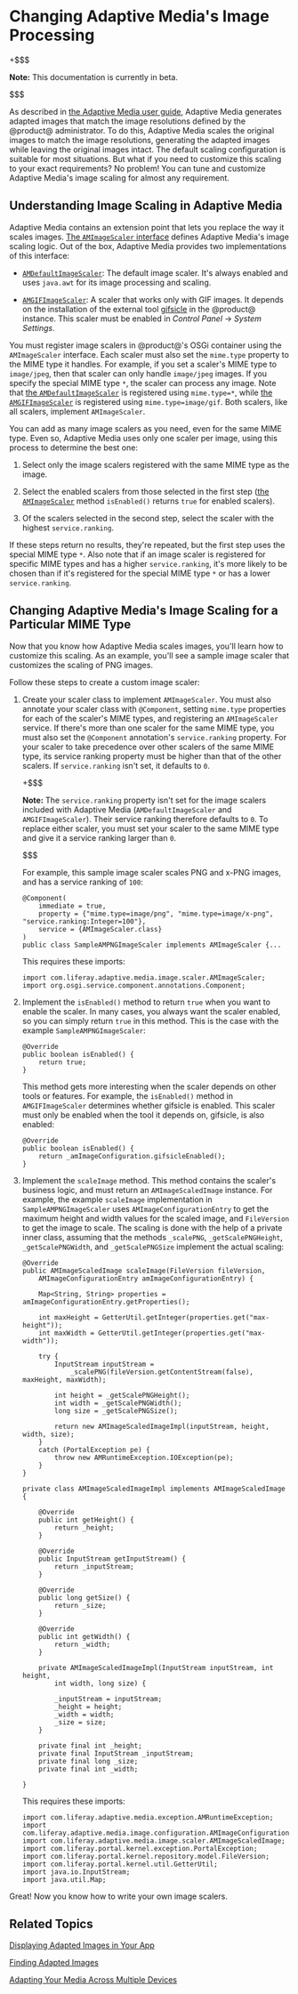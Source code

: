# Changing Adaptive Media's Image Processing [](id=changing-adaptive-medias-image-processing)

+$$$

**Note:** This documentation is currently in beta. 

$$$

As described in 
[the Adaptive Media user guide](/discover/portal/-/knowledge_base/7-0/adapting-your-media-across-multiple-devices), 
Adaptive Media generates adapted images that match the image resolutions defined 
by the @product@ administrator. To do this, Adaptive Media scales the original 
images to match the image resolutions, generating the adapted images while 
leaving the original images intact. The default scaling configuration is 
suitable for most situations. But what if you need to customize this scaling to 
your exact requirements? No problem! You can tune and customize Adaptive Media's 
image scaling for almost any requirement. 

## Understanding Image Scaling in Adaptive Media

Adaptive Media contains an extension point that lets you replace the way it 
scales images. 
[The `AMImageScaler` interface](https://github.com/liferay/com-liferay-adaptive-media/blob/master/adaptive-media-image-api/src/main/java/com/liferay/adaptive/media/image/scaler/AMImageScaler.java) 
defines Adaptive Media's image scaling logic. Out of the box, Adaptive Media 
provides two implementations of this interface: 

-   [`AMDefaultImageScaler`](https://github.com/liferay/com-liferay-adaptive-media/blob/master/adaptive-media-image-impl/src/main/java/com/liferay/adaptive/media/image/internal/scaler/AMDefaultImageScaler.java): 
    The default image scaler. It's always enabled and uses `java.awt` for its 
    image processing and scaling. 

-   [`AMGIFImageScaler`](https://github.com/liferay/com-liferay-adaptive-media/blob/master/adaptive-media-image-impl/src/main/java/com/liferay/adaptive/media/image/internal/scaler/AMGIFImageScaler.java): 
    A scaler that works only with GIF images. It depends on the installation of 
    the external tool 
    [gifsicle](https://www.lcdf.org/gifsicle/) 
    in the @product@ instance. This scaler must be enabled in *Control Panel* 
    &rarr; *System Settings*. 

You must register image scalers in @product@'s OSGi container using the 
`AMImageScaler` interface. Each scaler must also set the `mime.type` property to 
the MIME type it handles. For example, if you set a scaler's MIME type to 
`image/jpeg`, then that scaler can only handle `image/jpeg` images. If you 
specify the special MIME type `*`, the scaler can process any image. Note that 
[the `AMDefaultImageScaler`](https://github.com/liferay/com-liferay-adaptive-media/blob/master/adaptive-media-image-impl/src/main/java/com/liferay/adaptive/media/image/internal/scaler/AMDefaultImageScaler.java) 
is registered using `mime.type=*`, while 
[the `AMGIFImageScaler`](https://github.com/liferay/com-liferay-adaptive-media/blob/master/adaptive-media-image-impl/src/main/java/com/liferay/adaptive/media/image/internal/scaler/AMGIFImageScaler.java) 
is registered using `mime.type=image/gif`. Both scalers, like all scalers, 
implement `AMImageScaler`. 

You can add as many image scalers as you need, even for the same MIME type. Even 
so, Adaptive Media uses only one scaler per image, using this process to 
determine the best one: 

1.  Select only the image scalers registered with the same MIME type as the 
    image. 

2.  Select the enabled scalers from those selected in the first step 
    ([the `AMImageScaler`](https://github.com/liferay/com-liferay-adaptive-media/blob/master/adaptive-media-image-api/src/main/java/com/liferay/adaptive/media/image/scaler/AMImageScaler.java) 
    method `isEnabled()` returns `true` for enabled scalers). 

3.  Of the scalers selected in the second step, select the scaler with the 
    highest `service.ranking`. 

If these steps return no results, they're repeated, but the first step uses the 
special MIME type `*`. Also note that if an image scaler is registered for 
specific MIME types and has a higher `service.ranking`, it's more likely to be 
chosen than if it's registered for the special MIME type `*` or has a lower 
`service.ranking`. 

## Changing Adaptive Media's Image Scaling for a Particular MIME Type [](id=changing-adaptive-medias-image-scaling-for-a-particular-mime-type)

Now that you know how Adaptive Media scales images, you'll learn how to 
customize this scaling. As an example, you'll see a sample image scaler that 
customizes the scaling of PNG images. 

Follow these steps to create a custom image scaler: 

1.  Create your scaler class to implement `AMImageScaler`. You must also 
    annotate your scaler class with `@Component`, setting `mime.type` properties 
    for each of the scaler's MIME types, and registering an `AMImageScaler` 
    service. If there's more than one scaler for the same MIME type, you must 
    also set the `@Component` annotation's `service.ranking` property. For your 
    scaler to take precedence over other scalers of the same MIME type, its 
    service ranking property must be higher than that of the other scalers. If 
    `service.ranking` isn't set, it defaults to `0`. 

    +$$$

    **Note:** The `service.ranking` property isn't set for the image scalers 
    included with Adaptive Media (`AMDefaultImageScaler` and 
    `AMGIFImageScaler`). Their service ranking therefore defaults to `0`. To 
    replace either scaler, you must set your scaler to the same MIME type and 
    give it a service ranking larger than `0`. 

    $$$

    For example, this sample image scaler scales PNG and x-PNG images, and has a 
    service ranking of `100`: 

        @Component(
            immediate = true,
            property = {"mime.type=image/png", "mime.type=image/x-png", "service.ranking:Integer=100"},
            service = {AMImageScaler.class}
        )
        public class SampleAMPNGImageScaler implements AMImageScaler {...

    This requires these imports: 

        import com.liferay.adaptive.media.image.scaler.AMImageScaler;
        import org.osgi.service.component.annotations.Component;

2.  Implement the `isEnabled()` method to return `true` when you want to enable 
    the scaler. In many cases, you always want the scaler enabled, so you can 
    simply return `true` in this method. This is the case with the example 
    `SampleAMPNGImageScaler`: 

        @Override
        public boolean isEnabled() {
            return true;
        }

    This method gets more interesting when the scaler depends on other tools or 
    features. For example, the `isEnabled()` method in `AMGIFImageScaler` 
    determines whether gifsicle is enabled. This scaler must only be enabled 
    when the tool it depends on, gifsicle, is also enabled: 

        @Override
        public boolean isEnabled() {
            return _amImageConfiguration.gifsicleEnabled();
        }

3.  Implement the `scaleImage` method. This method contains the scaler's 
    business logic, and must return an `AMImageScaledImage` instance. For 
    example, the example `scaleImage` implementation in `SampleAMPNGImageScaler` 
    uses `AMImageConfigurationEntry` to get the maximum height and width values 
    for the scaled image, and `FileVersion` to get the image to scale. The 
    scaling is done with the help of a private inner class, assuming that the 
    methods `_scalePNG`, `_getScalePNGHeight`, `_getScalePNGWidth`, and 
    `_getScalePNGSize` implement the actual scaling: 

        @Override
        public AMImageScaledImage scaleImage(FileVersion fileVersion,
            AMImageConfigurationEntry amImageConfigurationEntry) {

            Map<String, String> properties = amImageConfigurationEntry.getProperties();

            int maxHeight = GetterUtil.getInteger(properties.get("max-height"));
            int maxWidth = GetterUtil.getInteger(properties.get("max-width"));

            try {
                InputStream inputStream = 
                    _scalePNG(fileVersion.getContentStream(false), maxHeight, maxWidth);

                int height = _getScalePNGHeight();
                int width = _getScalePNGWidth();
                long size = _getScalePNGSize();

                return new AMImageScaledImageImpl(inputStream, height, width, size);
            }
            catch (PortalException pe) {
                throw new AMRuntimeException.IOException(pe);
            }
        }

        private class AMImageScaledImageImpl implements AMImageScaledImage {

            @Override
            public int getHeight() {
                return _height;
            }

            @Override
            public InputStream getInputStream() {
                return _inputStream;
            }

            @Override
            public long getSize() {
                return _size;
            }

            @Override
            public int getWidth() {
                return _width;
            }

            private AMImageScaledImageImpl(InputStream inputStream, int height, 
                int width, long size) {

                _inputStream = inputStream;
                _height = height;
                _width = width;
                _size = size;
            }

            private final int _height;
            private final InputStream _inputStream;
            private final long _size;
            private final int _width;

        }

    This requires these imports: 

        import com.liferay.adaptive.media.exception.AMRuntimeException;
        import com.liferay.adaptive.media.image.configuration.AMImageConfigurationEntry;
        import com.liferay.adaptive.media.image.scaler.AMImageScaledImage;
        import com.liferay.portal.kernel.exception.PortalException;
        import com.liferay.portal.kernel.repository.model.FileVersion;
        import com.liferay.portal.kernel.util.GetterUtil;
        import java.io.InputStream;
        import java.util.Map;

Great! Now you know how to write your own image scalers. 

## Related Topics [](id=related-topics)

[Displaying Adapted Images in Your App](/develop/tutorials/-/knowledge_base/7-0/displaying-adapted-images-in-your-app)

[Finding Adapted Images](/develop/tutorials/-/knowledge_base/7-0/finding-adapted-images)

[Adapting Your Media Across Multiple Devices](/discover/portal/-/knowledge_base/7-0/adapting-your-media-across-multiple-devices)
